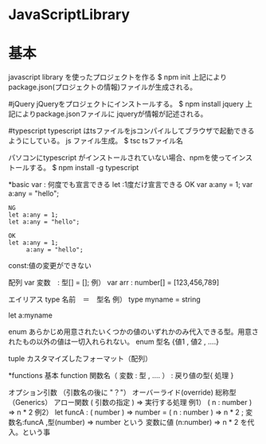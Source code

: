 # JavaScriptLibrary
# 基本
javascript library を使ったプロジェクトを作る
$ npm init
上記によりpackage.json(プロジェクトの情報)ファイルが生成される。

#jQuery
jQueryをプロジェクトにインストールする。
$ npm install jquery
上記によりpackage.jsonファイルに jqueryが情報が記述される。

#typescript
typescript はtsファイルをjsコンパイルしてブラウザで起動できるようにしている。
js ファイル生成。
$ tsc tsファイル名

パソコンにtypescript がインストールされていない場合、npmを使ってインストールする。
$ npm install -g typescript


*basic
var : 何度でも宣言できる
let :1度だけ宣言できる
    OK
    var a:any = 1;
    var a:any = "hello";

    NG
    let a:any = 1;
    let a:any = "hello";
    
    OK
    let a:any = 1;
         a:any = "hello";
     
const:値の変更ができない

配列
var 変数　: 型[] = [];
例）
var arr : number[] = [123,456,789]

エイリアス
type  名前　＝　型名
例）
type myname = string

let a:myname

enum
あらかじめ用意されたいくつかの値のいずれかのみ代入できる型。用意されたもの以外の値は一切入れられない。
enum 型名 {値1 , 値2 , ....}

tuple
カスタマイズしたフォーマット（配列）

*functions
基本
function 関数名（ 変数 : 型 , .... ） : 戻り値の型{
        処理
}

オプション引数 （引数名の後に "？"）
オーバーライド(override)
総称型（Generics）
アロー関数
    ( 引数の指定 ) => 実行する処理
    例1）
    ( n : number ) => n * 2
    例2）
    let funcA : ( number ) => number = ( n : number ) => n * 2 ;
    変数名:funcA ,型(number) => number という 変数に値 (n:number) => n * 2 を代入。という事
    

